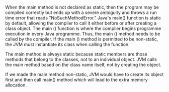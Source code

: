 When the main method is not declared as static, then the program may be
compiled correctly but ends up with a severe ambiguity and throws a run
time error that reads \"NoSuchMethodError.\" Java's main() function is
static by default, allowing the compiler to call it either before or
after creating a class object. The main () function is where the
compiler begins programme execution in every Java programme. Thus, the
main () method needs to be called by the compiler. If the main () method
is permitted to be non-static, the JVM must instantiate its class when
calling the function.

The main method is always static because static members are those
methods that belong to the classes, not to an individual object. JVM
calls the main method based on the class name itself, not by creating
the object.

If we made the main method non-static, JVM would have to create its
object first and then call main() method which will lead to the extra
memory allocation.